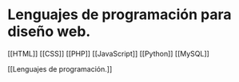 # Lenguajes de programación para diseño web.
[[HTML]]
[[CSS]]
[[PHP]]
[[JavaScript]]
[[Python]]
[[MySQL]]

[[Lenguajes de programación.]]